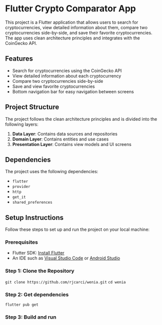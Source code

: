 # Flutter Crypto Comparator App

This project is a Flutter application that allows users to search for cryptocurrencies, view detailed information about them, compare two cryptocurrencies side-by-side, and save their favorite cryptocurrencies. The app uses clean architecture principles and integrates with the CoinGecko API.

## Features

- Search for cryptocurrencies using the CoinGecko API
- View detailed information about each cryptocurrency
- Compare two cryptocurrencies side-by-side
- Save and view favorite cryptocurrencies
- Bottom navigation bar for easy navigation between screens

## Project Structure

The project follows the clean architecture principles and is divided into the following layers:

1. **Data Layer**: Contains data sources and repositories
2. **Domain Layer**: Contains entities and use cases
3. **Presentation Layer**: Contains view models and UI screens

## Dependencies

The project uses the following dependencies:

- `flutter`
- `provider`
- `http`
- `get_it`
- `shared_preferences`

## Setup Instructions

Follow these steps to set up and run the project on your local machine:

### Prerequisites

- Flutter SDK: [Install Flutter](https://flutter.dev/docs/get-started/install)
- An IDE such as [Visual Studio Code](https://code.visualstudio.com/) or [Android Studio](https://developer.android.com/studio)

### Step 1: Clone the Repository

`git clone https://github.com/rjcarci/wenia.git`
`cd wenia`

### Step 2: Get dependencies

`flutter pub get`

### Step 3: Build and run



